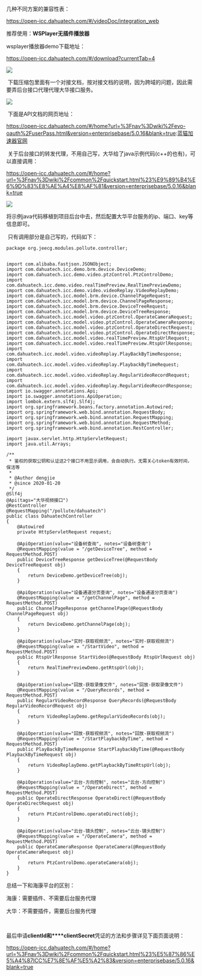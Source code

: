 
几种不同方案的兼容性表：


[https://open\-icc.dahuatech.com/\#/videoDoc/integration\_web](https://github.com)


推荐使用：**WSPlayer无插件播放器**


wsplayer播放器demo下载地址：


[https://open\-icc.dahuatech.com/\#/download?currentTab\=4](https://github.com)


![](https://img2024.cnblogs.com/blog/237138/202501/237138-20250103131757194-2049390372.png)


 下载压缩包里面有一个对接文档，按对接文档的说明，因为跨域的问题，因此需要弄后台接口代理代理大华接口服务。


![](https://img2024.cnblogs.com/blog/237138/202501/237138-20250103131922429-1722471090.png)


 下面是API文档的网页地址：


[https://open\-icc.dahuatech.com/\#/home?url\=%3Fnav%3Dwiki%2Fevo\-oauth%2FuserPass.html\&version\=enterprisebase/5\.0\.16\&blank\=true](https://github.com):[蓝猫加速器官网](https://lanmaovqn.com/)


 关于后台接口的转发代理，不用自己写，大华给了java示例代码(c\+\+的也有)，可以直接调用：


[https://open\-icc.dahuatech.com/\#/home?url\=%3Fnav%3Dwiki%2Fcommon%2Fquickstart.html%23%E9%89%B4%E6%9D%83%E8%AE%A4%E8%AF%81\&version\=enterprisebase/5\.0\.16\&blank\=true](https://github.com)


![](https://img2024.cnblogs.com/blog/237138/202501/237138-20250103132231994-921965948.png)


将示例java代码移植到项目后台中去，然后配置大华平台服务的ip、端口、key等信息即可。


 只有调用部分是自己写的，代码如下：




```
package org.jeecg.modules.pollute.controller;


import com.alibaba.fastjson.JSONObject;
import com.dahuatech.icc.demo.brm.device.DeviceDemo;
import com.dahuatech.icc.demo.video.ptzControl.PtzControlDemo;
import com.dahuatech.icc.demo.video.realTimePreview.RealTimePreviewDemo;
import com.dahuatech.icc.demo.video.videoReplay.VideoReplayDemo;
import com.dahuatech.icc.model.brm.device.ChannelPageRequest;
import com.dahuatech.icc.model.brm.device.ChannelPageResponse;
import com.dahuatech.icc.model.brm.device.DeviceTreeRequest;
import com.dahuatech.icc.model.brm.device.DeviceTreeResponse;
import com.dahuatech.icc.model.video.ptzControl.OperateCameraRequest;
import com.dahuatech.icc.model.video.ptzControl.OperateCameraResponse;
import com.dahuatech.icc.model.video.ptzControl.OperateDirectRequest;
import com.dahuatech.icc.model.video.ptzControl.OperateDirectResponse;
import com.dahuatech.icc.model.video.realTimePreview.RtspUrlRequest;
import com.dahuatech.icc.model.video.realTimePreview.RtspUrlResponse;
import com.dahuatech.icc.model.video.videoReplay.PlayBackByTimeResponse;
import com.dahuatech.icc.model.video.videoReplay.PlaybackByTimeRequest;
import com.dahuatech.icc.model.video.videoReplay.RegularVideoRecordRequest;
import com.dahuatech.icc.model.video.videoReplay.RegularVideoRecordResponse;
import io.swagger.annotations.Api;
import io.swagger.annotations.ApiOperation;
import lombok.extern.slf4j.Slf4j;
import org.springframework.beans.factory.annotation.Autowired;
import org.springframework.web.bind.annotation.RequestBody;
import org.springframework.web.bind.annotation.RequestMapping;
import org.springframework.web.bind.annotation.RequestMethod;
import org.springframework.web.bind.annotation.RestController;

import javax.servlet.http.HttpServletRequest;
import java.util.Arrays;

/**
 * 鉴权的获取公钥和认证这2个接口不用显示调用，会自动执行。无需关心token有效时间，保活等
 *
 * @Author dengjie
 * @since 2020-01-20
 */
@Slf4j
@Api(tags="大华视频接口")
@RestController
@RequestMapping("/pollute/dahuatech")
public class DahuatechController
{
    @Autowired
    private HttpServletRequest request;

    @ApiOperation(value="设备树查询", notes="设备树查询")
    @RequestMapping(value = "/getDeviceTree", method = RequestMethod.POST)
    public DeviceTreeResponse getDeviceTree(@RequestBody DeviceTreeRequest obj)
    {
        return DeviceDemo.getDeviceTree(obj);
    }
    
    @ApiOperation(value="设备通道分页查询", notes="设备通道分页查询")
    @RequestMapping(value = "/getChannelPage", method = RequestMethod.POST)
    public ChannelPageResponse getChannelPage(@RequestBody ChannelPageRequest obj)
    {
        return DeviceDemo.getChannelPage(obj);
    }

    @ApiOperation(value="实时-获取视频流", notes="实时-获取视频流")
    @RequestMapping(value = "/StartVideo", method = RequestMethod.POST)
    public RtspUrlResponse StartVideo(@RequestBody RtspUrlRequest obj)
    {
        return RealTimePreviewDemo.getRtspUrl(obj);
    }

    @ApiOperation(value="回放-获取录像文件", notes="回放-获取录像文件")
    @RequestMapping(value = "/QueryRecords", method = RequestMethod.POST)
    public RegularVideoRecordResponse QueryRecords(@RequestBody RegularVideoRecordRequest obj)
    {
        return VideoReplayDemo.getRegularVideoRecords(obj);
    }

    @ApiOperation(value="回放-获取视频流", notes="回放-获取视频流")
    @RequestMapping(value = "/StartPlaybackByTime", method = RequestMethod.POST)
    public PlayBackByTimeResponse StartPlaybackByTime(@RequestBody PlaybackByTimeRequest obj)
    {
        return VideoReplayDemo.getPlaybackByTimeRtspUrl(obj);
    }

    @ApiOperation(value="云台-方向控制", notes="云台-方向控制")
    @RequestMapping(value = "/OperateDirect", method = RequestMethod.POST)
    public OperateDirectResponse OperateDirect(@RequestBody OperateDirectRequest obj)
    {
        return PtzControlDemo.operateDirect(obj);
    }

    @ApiOperation(value="云台-镜头控制", notes="云台-镜头控制")
    @RequestMapping(value = "/OperateCamera", method = RequestMethod.POST)
    public OperateCameraResponse OperateCamera(@RequestBody OperateCameraRequest obj)
    {
        return PtzControlDemo.operateCamera(obj);
    }
}
```


总结一下和海康平台的区别：


海康：需要插件、不需要后台服务代理


大华：不需要插件，需要后台服务代理


 


最后申请**clientId和****clientSecret**凭证的方法和步骤详见下面页面说明：


[https://open\-icc.dahuatech.com/\#/home?url\=%3Fnav%3Dwiki%2Fcommon%2Fquickstart.html%23%E5%87%86%E5%A4%87ICC%E7%8E%AF%E5%A2%83\&version\=enterprisebase/5\.0\.16\&blank\=true](https://github.com)


